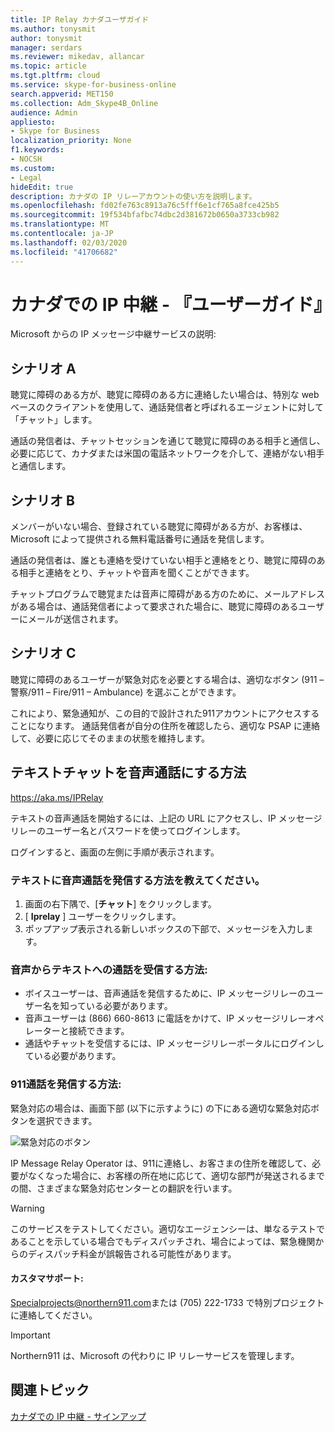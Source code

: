 ```yaml
---
title: IP Relay カナダユーザガイド
ms.author: tonysmit
author: tonysmit
manager: serdars
ms.reviewer: mikedav, allancar
ms.topic: article
ms.tgt.pltfrm: cloud
ms.service: skype-for-business-online
search.appverid: MET150
ms.collection: Adm_Skype4B_Online
audience: Admin
appliesto:
- Skype for Business
localization_priority: None
f1.keywords:
- NOCSH
ms.custom:
- Legal
hideEdit: true
description: カナダの IP リレーアカウントの使い方を説明します。
ms.openlocfilehash: fd02fe763c8913a76c5fff6e1cf765a8fce425b5
ms.sourcegitcommit: 19f534bfafbc74dbc2d381672b0650a3733cb982
ms.translationtype: MT
ms.contentlocale: ja-JP
ms.lasthandoff: 02/03/2020
ms.locfileid: "41706682"
---
```

# <a name="ip-relay-in-canada---user-guide"></a>カナダでの IP 中継 - 『ユーザーガイド』

Microsoft からの IP メッセージ中継サービスの説明:

## <a name="scenario-a"></a>シナリオ A
聴覚に障碍のある方が、聴覚に障碍のある方に連絡したい場合は、特別な web ベースのクライアントを使用して、通話発信者と呼ばれるエージェントに対して「チャット」します。

通話の発信者は、チャットセッションを通じて聴覚に障碍のある相手と通信し、必要に応じて、カナダまたは米国の電話ネットワークを介して、連絡がない相手と通信します。

## <a name="scenario-b"></a>シナリオ B
メンバーがいない場合、登録されている聴覚に障碍がある方が、お客様は、Microsoft によって提供される無料電話番号に通話を発信します。

通話の発信者は、誰とも連絡を受けていない相手と連絡をとり、聴覚に障碍のある相手と連絡をとり、チャットや音声を聞くことができます。

チャットプログラムで聴覚または音声に障碍がある方のために、メールアドレスがある場合は、通話発信者によって要求された場合に、聴覚に障碍のあるユーザーにメールが送信されます。

## <a name="scenario-c"></a>シナリオ C
聴覚に障碍のあるユーザーが緊急対応を必要とする場合は、適切なボタン (911 –警察/911 – Fire/911 – Ambulance) を選ぶことができます。

これにより、緊急通知が、この目的で設計された911アカウントにアクセスすることになります。 通話発信者が自分の住所を確認したら、適切な PSAP に連絡して、必要に応じてそのままの状態を維持します。

## <a name="how-to-place-a-text-chat-to-voice-call"></a>テキストチャットを音声通話にする方法

https://aka.ms/IPRelay

テキストの音声通話を開始するには、上記の URL にアクセスし、IP メッセージリレーのユーザー名とパスワードを使ってログインします。

ログインすると、画面の左側に手順が表示されます。

### <a name="how-to-make-a-text-to-voice-call"></a>テキストに音声通話を発信する方法を教えてください。
1. 画面の右下隅で、[**チャット**] をクリックします。
2. [ **Iprelay** ] ユーザーをクリックします。
3. ポップアップ表示される新しいボックスの下部で、メッセージを入力します。

### <a name="how-to-receive-a-voice-to-text-call"></a>音声からテキストへの通話を受信する方法:
- ボイスユーザーは、音声通話を発信するために、IP メッセージリレーのユーザー名を知っている必要があります。
- 音声ユーザーは (866) 660-8613 に電話をかけて、IP メッセージリレーオペレーターと接続できます。
- 通話やチャットを受信するには、IP メッセージリレーポータルにログインしている必要があります。

### <a name="how-to-place-a-911-call"></a>911通話を発信する方法:
緊急対応の場合は、画面下部 (以下に示すように) の下にある適切な緊急対応ボタンを選択できます。

![緊急対応のボタン](../images/ip-relay-emergency-buttons.png)

IP Message Relay Operator は、911に連絡し、お客さまの住所を確認して、必要がなくなった場合に、お客様の所在地に応じて、適切な部門が発送されるまでの間、さまざまな緊急対応センターとの翻訳を行います。

> [!WARNING]
> このサービスをテストしてください。適切なエージェンシーは、単なるテストであることを示している場合でもディスパッチされ、場合によっては、緊急機関からのディスパッチ料金が誤報告される可能性があります。

#### <a name="customer-support"></a>カスタマサポート:
[Specialprojects@northern911.com](mailto:specialprojects@northern911.com)または (705) 222-1733 で特別プロジェクトに連絡してください。

> [!IMPORTANT]
> Northern911 は、Microsoft の代わりに IP リレーサービスを管理します。

## <a name="related-topics"></a>関連トピック

[カナダでの IP 中継 - サインアップ](ip-relay-canada-email-signup.md)






